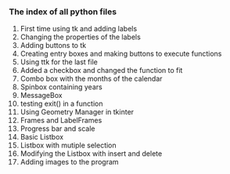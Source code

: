 ### The index of all python files
<ol>
    <li>First time using tk and adding labels</li>
    <li>Changing the properties of the labels</li>
    <li>Adding buttons to tk</li>
    <li>Creating entry boxes and making buttons to execute functions</li>
    <li>Using ttk for the last file</li>
    <li>Added a checkbox and changed the function to fit</li>
    <li>Combo box with the months of the calendar</li>
    <li>Spinbox containing years</li>
    <li>MessageBox</li>
    <li>testing exit() in a function</li>
    <li>Using Geometry Manager in tkinter</li>
    <li>Frames and LabelFrames</li>
    <li>Progress bar and scale</li>
    <li>Basic Listbox</li>
    <li>Listbox with mutiple selection</li>
    <li>Modifying the Listbox with insert and delete</li>
    <li>Adding images to the program</li>
</ol>
<!--Html tags can be used btw-->
